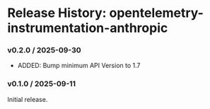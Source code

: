 # Release History: opentelemetry-instrumentation-anthropic

### v0.2.0 / 2025-09-30

* ADDED: Bump minimum API Version to 1.7

### v0.1.0 / 2025-09-11

Initial release.
